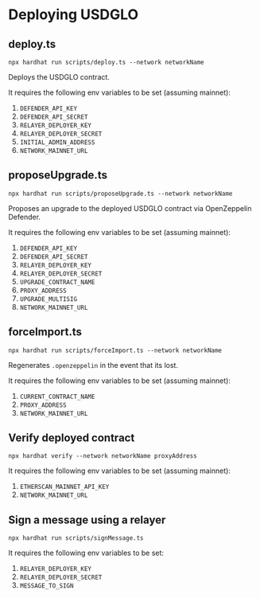 # Deploying USDGLO

## deploy.ts

`npx hardhat run scripts/deploy.ts --network networkName`

Deploys the USDGLO contract.

It requires the following env variables to be set (assuming mainnet):

1. `DEFENDER_API_KEY`
2. `DEFENDER_API_SECRET`
3. `RELAYER_DEPLOYER_KEY`
4. `RELAYER_DEPLOYER_SECRET`
5. `INITIAL_ADMIN_ADDRESS`
6. `NETWORK_MAINNET_URL`

## proposeUpgrade.ts

`npx hardhat run scripts/proposeUpgrade.ts --network networkName`

Proposes an upgrade to the deployed USDGLO contract via OpenZeppelin Defender.

It requires the following env variables to be set (assuming mainnet):

1. `DEFENDER_API_KEY`
2. `DEFENDER_API_SECRET`
3. `RELAYER_DEPLOYER_KEY`
4. `RELAYER_DEPLOYER_SECRET`
5. `UPGRADE_CONTRACT_NAME`
6. `PROXY_ADDRESS`
7. `UPGRADE_MULTISIG`
8. `NETWORK_MAINNET_URL`

## forceImport.ts

`npx hardhat run scripts/forceImport.ts --network networkName`

Regenerates `.openzeppelin` in the event that its lost.

It requires the following env variables to be set (assuming mainnet):

1. `CURRENT_CONTRACT_NAME`
2. `PROXY_ADDRESS`
3. `NETWORK_MAINNET_URL`

## Verify deployed contract

`npx hardhat verify --network networkName proxyAddress`

It requires the following env variables to be set (assuming mainnet):

1. `ETHERSCAN_MAINNET_API_KEY`
2. `NETWORK_MAINNET_URL`

## Sign a message using a relayer

`npx hardhat run scripts/signMessage.ts`

It requires the following env variables to be set:

1. `RELAYER_DEPLOYER_KEY`
2. `RELAYER_DEPLOYER_SECRET`
3. `MESSAGE_TO_SIGN`

